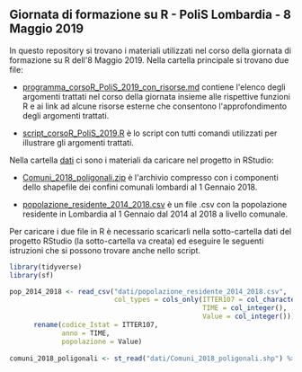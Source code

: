 ## Giornata di formazione su R - PoliS Lombardia - 8 Maggio 2019

In questo repository si trovano i materiali utilizzati nel corso della giornata di formazione su R dell'8 Maggio 2019. Nella cartella principale si trovano due file:

* [programma_corsoR_PoliS_2019_con_risorse.md](programma_corsoR_PoliS_2019_con_risorse.md) contiene l'elenco degli argomenti trattati nel corso della giornata insieme alle rispettive funzioni R e ai link ad alcune risorse esterne che consentono l'approfondimento degli argomenti trattati.

* [script_corsoR_PoliS_2019.R](script_corsoR_PoliS_2019.R) è lo script con tutti comandi utilizzati per illustrare gli argomenti trattati.

Nella cartella [dati](dati) ci sono i materiali da caricare nel progetto in RStudio:

* [Comuni_2018_poligonali.zip](dati/Comuni_2018_poligonali.zip) è l'archivio compresso con i componenti dello shapefile dei confini comunali lombardi al 1 Gennaio 2018.

* [popolazione_residente_2014_2018.csv](dati/popolazione_residente_2014_2018.csv) è un file .csv con la popolazione residente in Lombardia al 1 Gennaio dal 2014 al 2018 a livello comunale.

Per caricare i due file in R è necessario scaricarli nella sotto-cartella dati del progetto RStudio (la sotto-cartella va creata) ed eseguire le seguenti istruzioni che si possono trovare anche nello script.
```R
library(tidyverse)
library(sf)

pop_2014_2018 <- read_csv("dati/popolazione_residente_2014_2018.csv",
                          col_types = cols_only(ITTER107 = col_character(),
                                                TIME = col_integer(),
                                                Value = col_integer())) %>%
      rename(codice_Istat = ITTER107,
             anno = TIME,
             popolazione = Value)
             
comuni_2018_poligonali <- st_read("dati/Comuni_2018_poligonali.shp") %>% st_transform(crs = 32632)
```


